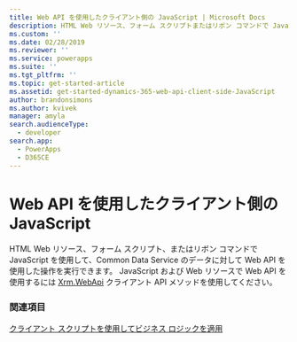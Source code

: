 ```yaml
---
title: Web API を使用したクライアント側の JavaScript | Microsoft Docs
description: HTML Web リソース、フォーム スクリプトまたはリボン コマンドで JavaScript を使用して、Web API を使った Common Data Service のデータの操作ができます
ms.custom: ''
ms.date: 02/28/2019
ms.reviewer: ''
ms.service: powerapps
ms.suite: ''
ms.tgt_pltfrm: ''
ms.topic: get-started-article
ms.assetid: get-started-dynamics-365-web-api-client-side-JavaScript
author: brandonsimons
ms.author: kvivek
manager: amyla
search.audienceType:
  - developer
search.app:
  - PowerApps
  - D365CE
---
```

# <a name="client-side-javascript-using-web-api"></a>Web API を使用したクライアント側の JavaScript

HTML Web リソース、フォーム スクリプト、またはリボン コマンドで JavaScript を使用して、Common Data Service のデータに対して Web API を使用した操作を実行できます。 JavaScript および Web リソースで Web API を使用するには [Xrm.WebApi](/powerapps/developer/model-driven-apps/clientapi/reference/xrm-webapi) クライアント API メソッドを使用してください。

### <a name="see-also"></a>関連項目
[クライアント スクリプトを使用してビジネス ロジックを適用](/powerapps/developer/model-driven-apps/client-scripting)




